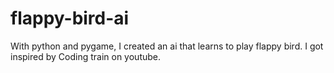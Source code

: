 # flappy-bird-ai
With python and pygame, I created an ai that learns to play flappy bird.
I got inspired by Coding train on youtube.
